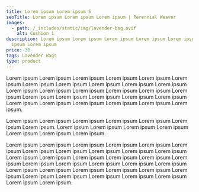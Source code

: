 ```yaml
---
title: Lorem ipsum Lorem ipsum 5
seoTitle: Lorem ipsum Lorem ipsum Lorem ipsum | Perennial Weaver
images:
  - path: /_includes/static/img/lavender-bag.avif
    alt: Cushion 1
description: Lorem ipsum Lorem ipsum Lorem ipsum Lorem ipsum Lorem ipsum Lorem
  ipsum Lorem ipsum
price: 30
tags: Lavender Bags
type: product
---
```

Lorem ipsum Lorem ipsum Lorem ipsum Lorem ipsum Lorem ipsum Lorem ipsum Lorem ipsum Lorem ipsum Lorem ipsum Lorem ipsum Lorem ipsum Lorem ipsum Lorem ipsum Lorem ipsum Lorem ipsum Lorem ipsum Lorem ipsum Lorem ipsum Lorem ipsum Lorem ipsum Lorem ipsum Lorem ipsum Lorem ipsum Lorem ipsum Lorem ipsum Lorem ipsum Lorem ipsum Lorem ipsum.

Lorem ipsum Lorem ipsum Lorem ipsum Lorem ipsum Lorem ipsum Lorem ipsum Lorem ipsum. Lorem ipsum Lorem ipsum Lorem ipsum Lorem ipsum Lorem ipsum Lorem ipsum Lorem ipsum.

Lorem ipsum Lorem ipsum Lorem ipsum Lorem ipsum Lorem ipsum Lorem ipsum Lorem ipsum Lorem ipsum Lorem ipsum Lorem ipsum Lorem ipsum Lorem ipsum Lorem ipsum Lorem ipsum Lorem ipsum Lorem ipsum Lorem ipsum Lorem ipsum Lorem ipsum Lorem ipsum Lorem ipsum Lorem ipsum Lorem ipsum Lorem ipsum Lorem ipsum Lorem ipsum Lorem ipsum Lorem ipsum Lorem ipsum Lorem ipsum Lorem ipsum Lorem ipsum Lorem ipsum Lorem ipsum Lorem ipsum.
